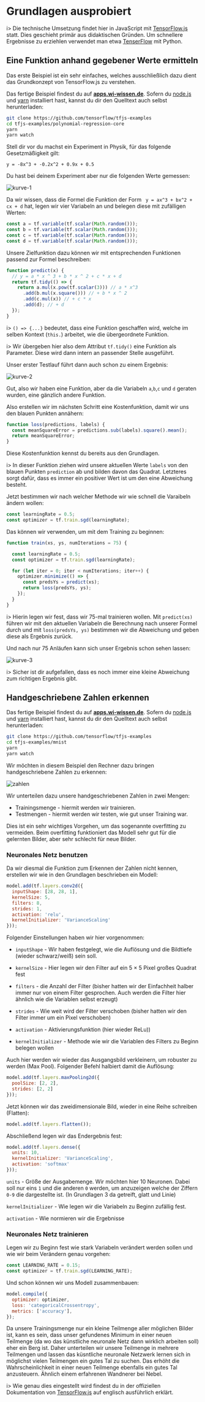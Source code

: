# Grundlagen ausprobiert

i> Die technische Umsetzung findet hier in JavaScript mit [TensorFlow.js](https://js.tensorflow.org) statt. Dies geschieht primär aus didaktischen Gründen. Um schnellere Ergebnisse zu erziehlen verwendet man etwa [TenserFlow](https://www.tensorflow.org/) mit Python. 

## Eine Funktion anhand gegebener Werte ermitteln

Das erste Beispiel ist ein sehr einfaches, welches ausschließlich dazu dient das Grundkonzept von TensorFlow.js zu verstehen.

Das fertige Beispiel findest du auf **[apps.wi-wissen.de](https://apps.wi-wissen.de/neuronale-netze/polynomial-regression-core/)**.  Sofern du [node.js](https://nodejs.org/de/) und [yarn](https://yarnpkg.com/en/) installiert hast, kannst du dir den Quelltext auch selbst herunterladen:

```bash
git clone https://github.com/tensorflow/tfjs-examples
cd tfjs-examples/polynomial-regression-core
yarn
yarn watch
```

Stell dir vor du machst ein Experiment in Physik, für das folgende Gesetzmäßigkeit gilt:

```
y = -8x^3 + -0.2x^2 + 0.9x + 0.5
```

Du hast bei deinem Experiment aber nur die folgenden Werte gemessen:

![kurve-1](img/kurve-1.png)

Da wir wissen, dass die Formel die Funktion der Form ` y = ax^3 + bx^2 + cx + d`  hat, legen wir vier Variabeln an und belegen diese mit zufälligen Werten:

```javascript
const a = tf.variable(tf.scalar(Math.random()));
const b = tf.variable(tf.scalar(Math.random()));
const c = tf.variable(tf.scalar(Math.random()));
const d = tf.variable(tf.scalar(Math.random()));
```

Unsere Zielfunktion dazu können wir mit entsprechenden Funktionen passend zur Formel beschreiben:

```javascript
function predict(x) {
  // y = a * x ^ 3 + b * x ^ 2 + c * x + d
  return tf.tidy(() => {
    return a.mul(x.pow(tf.scalar(3))) // a * x^3
      .add(b.mul(x.square())) // + b * x ^ 2
      .add(c.mul(x)) // + c * x
      .add(d); // + d
  });
}
```

i> `() => {...}` bedeutet, dass eine Funktion geschaffen wird, welche im selben Kontext (`this.`) arbeitet, wie die übergeordnete Funktion.

i> Wir übergeben hier also dem Attribut `tf.tidy()` eine Funktion als Parameter. Diese wird dann intern an passender Stelle ausgeführt.

Unser erster Testlauf führt dann auch schon zu einem Ergebnis:

![kurve-2](img/kurve-2.png)

Gut, also wir haben eine Funktion, aber da die Variabeln `a`,`b`,`c` und `d` geraten wurden, eine gänzlich andere Funktion.

Also erstellen wir im nächsten Schritt eine Kostenfunktion, damit wir uns den blauen Punkten annähern:

```javascript
function loss(predictions, labels) {
  const meanSquareError = predictions.sub(labels).square().mean();
  return meanSquareError;
}
```

Diese Kostenfunktion kennst du bereits aus den Grundlagen.

i> In dieser Funktion ziehen wird unsere aktuellen Werte `labels` von den blauen Punkten `prediction` ab und bilden davon das Quadrat. Letzteres sorgt dafür, dass es immer ein positiver Wert ist um den eine Abweichung besteht.

Jetzt bestimmen wir nach welcher Methode wir wie schnell die Varaibeln ändern wollen:

```javascript
const learningRate = 0.5;
const optimizer = tf.train.sgd(learningRate);
```

Das können wir verwenden, um mit dem Training zu beginnen:

```javascript
function train(xs, ys, numIterations = 75) {

  const learningRate = 0.5;
  const optimizer = tf.train.sgd(learningRate);

  for (let iter = 0; iter < numIterations; iter++) {
    optimizer.minimize(() => {
      const predsYs = predict(xs);
      return loss(predsYs, ys);
    });
  }
}
```

i> Hierin legen wir fest, dass wir 75-mal trainieren wollen. Mit `predict(xs)` führen wir mit den aktuellen Variabeln die Berechnung nach unserer Formel durch und mit `loss(predsYs, ys)` bestimmen wir die Abweichung und geben diese als Ergebnis zurück.

Und nach nur 75 Anläufen kann sich unser Ergebnis schon sehen lassen:

![kurve-3](img/kurve-3.png)

i> Sicher ist dir aufgefallen, dass es noch immer eine kleine Abweichung zum richtigen Ergebnis gibt.

## Handgeschriebene Zahlen erkennen

Das fertige Beispiel findest du auf **[apps.wi-wissen.de](https://apps.wi-wissen.de/neuronale-netze/mnist/)**.  Sofern du [node.js](https://nodejs.org/de/) und [yarn](https://yarnpkg.com/en/) installiert hast, kannst du dir den Quelltext auch selbst herunterladen:

```bash
git clone https://github.com/tensorflow/tfjs-examples
cd tfjs-examples/mnist
yarn
yarn watch
```

Wir möchten in diesem Beispiel den Rechner dazu bringen handgeschriebene Zahlen zu erkennen:

![zahlen](img/zahlen.png)

Wir unterteilen dazu unsere handgeschriebenen Zahlen in zwei Mengen:

* Trainingsmenge - hiermit werden wir trainieren.
* Testmengen - hiermit werden wir testen, wie gut unser Training war.

Dies ist ein sehr wichtiges Vorgehen, um das sogenannte overfitting zu vermeiden. Beim overfitting funktioniert das Modell sehr gut für die gelernten Bilder, aber sehr schlecht für neue Bilder.

### Neuronales Netz benutzen

Da wir diesmal die Funktion zum Erkennen der Zahlen nicht kennen, erstellen wir wie in den Grundlagen beschrieben ein Modell:

```javascript
model.add(tf.layers.conv2d({
  inputShape: [28, 28, 1],
  kernelSize: 5,
  filters: 8,
  strides: 1,
  activation: 'relu',
  kernelInitializer: 'VarianceScaling'
}));
```



Folgender Einstellungen haben wir hier vorgenommen:

* `inputShape` - Wir haben festgelegt, wie die Auflösung und die Bildtiefe (wieder schwarz/weiß) sein soll. 

* `kernelSize` - Hier legen wir den Filter auf ein 5 × 5 Pixel großes Quadrat fest
* `filters` - die Anzahl der Filter (bisher hatten wir der Einfachheit halber immer nur von   einem Filter gesprochen. Auch werden die Filter hier ähnlich wie die Variablen selbst erzeugt)
* `strides` - Wie weit wird der Filter verschoben (bisher hatten wir den Filter immer um ein Pixel verschoben)
* `activation` - Aktivierungsfunktion (hier wieder ReLu))
* `kernelInitializer` - Methode wie wir die Variablen des Filters zu Beginn belegen wollen

Auch hier werden wir wieder das Ausgangsbild verkleinern, um robuster zu werden (Max Pool). Folgender Befehl halbiert damit die Auflösung:

```javascript
model.add(tf.layers.maxPooling2d({
  poolSize: [2, 2],
  strides: [2, 2]
}));
```

Jetzt können wir das zweidimensionale Bild, wieder in eine Reihe schreiben (Flatten):

```javascript
model.add(tf.layers.flatten());
```

Abschließend legen wir das Endergebnis fest:

```javascript
model.add(tf.layers.dense({
  units: 10,
  kernelInitializer: 'VarianceScaling',
  activation: 'softmax'
}));
```



`units` - Größe der Ausgabemenge. Wir möchten hier 10 Neuronen. Dabei soll nur eins `1` und die anderen `0` werden, um anzuzeigen welche der Ziffern `0-9` die dargestellte ist. (In Grundlagen 3 da getreift, glatt und Linie)

`kernelInitializer` - Wie legen wir die Variabeln zu Beginn zufällig fest.

`activation` - Wie normieren wir die Ergebnisse

### Neuronales Netz trainieren

Legen wir zu Beginn fest wie stark Variabeln verändert werden sollen und wie wir beim Verändern genau vorgehen:

```javascript
const LEARNING_RATE = 0.15;
const optimizer = tf.train.sgd(LEARNING_RATE);
```

Und schon können wir uns Modell zusammenbauen:

```javascript
model.compile({
  optimizer: optimizer,
  loss: 'categoricalCrossentropy',
  metrics: ['accuracy'],
});
```

Da  unsere Trainingsmenge nur ein kleine Teilmenge aller möglichen Bilder ist, kann es sein, dass unser gefundenes Minimum in einer neuen Teilmenge (da wo das künstliche neuronale Netz dann wirklich arbeiten soll) eher ein Berg ist. Daher unterteilen wir unsere Teilmenge in mehrere Teilmengen und lassen das küsntliche neuronale Netzwerk lernen sich in möglichst vielen Teilmengen ein gutes Tal zu suchen. Das erhöht die Wahrscheinlichkeit in einer neuen Teilmenge ebenfalls ein gutes Tal anzusteuern. Ähnlich einem erfahrenen Wandnerer bei Nebel.

i> Wie genau dies eingestellt wird findest du in der offiziellen Dokumentation von [TensorFlow.js](https://js.tensorflow.org/tutorials/core-concepts.html) auf englisch ausführlich erklärt.





